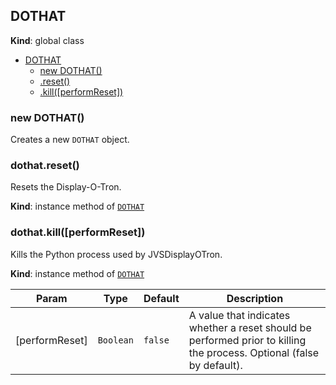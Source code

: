 <a name="DOTHAT"></a>
## DOTHAT
**Kind**: global class  

* [DOTHAT](#DOTHAT)
  * [new DOTHAT()](#new_DOTHAT_new)
  * [.reset()](#DOTHAT+reset)
  * [.kill([performReset])](#DOTHAT+kill)

<a name="new_DOTHAT_new"></a>
### new DOTHAT()
Creates a new `DOTHAT` object.

<a name="DOTHAT+reset"></a>
### dothat.reset()
Resets the Display-O-Tron.

**Kind**: instance method of <code>[DOTHAT](#DOTHAT)</code>  
<a name="DOTHAT+kill"></a>
### dothat.kill([performReset])
Kills the Python process used by JVSDisplayOTron.

**Kind**: instance method of <code>[DOTHAT](#DOTHAT)</code>  

| Param | Type | Default | Description |
| --- | --- | --- | --- |
| [performReset] | <code>Boolean</code> | <code>false</code> | A value that indicates whether a reset should be performed prior to killing the process. Optional (false by default). |

